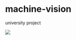 # machine-vision
university project

![](https://media.giphy.com/media/XZTWgfEuaWDJgpGOts/giphy.gif)
